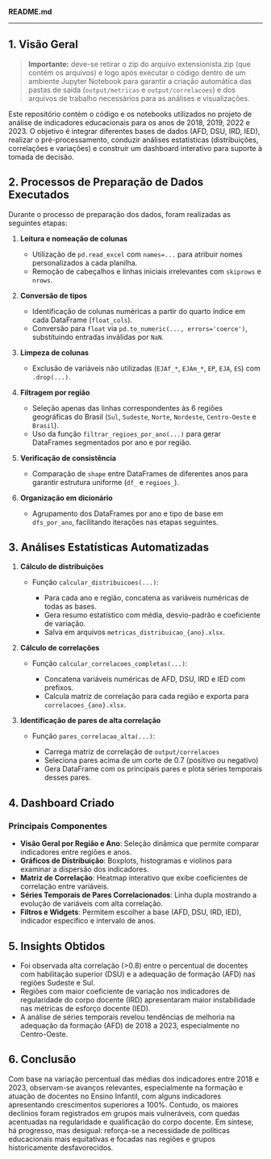 **README.md**

---

## 1. Visão Geral

> **Importante:** deve-se retirar o zip do arquivo extensionista.zip (que contém os arquivos) e logo após executar o código dentro de um ambiente Jupyter Notebook para garantir a criação automática das pastas de saída (`output/metricas` e `output/correlacoes`) e dos arquivos de trabalho necessários para as análises e visualizações.

Este repositório contém o código e os notebooks utilizados no projeto de análise de indicadores educacionais para os anos de 2018, 2019, 2022 e 2023. O objetivo é integrar diferentes bases de dados (AFD, DSU, IRD, IED), realizar o pré-processamento, conduzir análises estatísticas (distribuições, correlações e variações) e construir um dashboard interativo para suporte à tomada de decisão.

## 2. Processos de Preparação de Dados Executados

Durante o processo de preparação dos dados, foram realizadas as seguintes etapas:

1. **Leitura e nomeação de colunas**

   * Utilização de `pd.read_excel` com `names=...` para atribuir nomes personalizados a cada planilha.
   * Remoção de cabeçalhos e linhas iniciais irrelevantes com `skiprows` e `nrows`.
2. **Conversão de tipos**

   * Identificação de colunas numéricas a partir do quarto índice em cada DataFrame (`float_cols`).
   * Conversão para `float` via `pd.to_numeric(..., errors='coerce')`, substituindo entradas inválidas por `NaN`.
3. **Limpeza de colunas**

   * Exclusão de variáveis não utilizadas (`EJAf_*`, `EJAm_*`, `EP`, `EJA`, `ES`) com `.drop(...)`.
4. **Filtragem por região**

   * Seleção apenas das linhas correspondentes às 6 regiões geográficas do Brasil (`Sul`, `Sudeste`, `Norte`, `Nordeste`, `Centro-Oeste` e `Brasil`).
   * Uso da função `filtrar_regioes_por_ano(...)` para gerar DataFrames segmentados por ano e por região.
5. **Verificação de consistência**

   * Comparação de `shape` entre DataFrames de diferentes anos para garantir estrutura uniforme (`df_` e `regioes_`).
6. **Organização em dicionário**

   * Agrupamento dos DataFrames por ano e tipo de base em `dfs_por_ano`, facilitando iterações nas etapas seguintes.

## 3. Análises Estatísticas Automatizadas

1. **Cálculo de distribuições**

   * Função `calcular_distribuicoes(...)`:

     * Para cada ano e região, concatena as variáveis numéricas de todas as bases.
     * Gera resumo estatístico com média, desvio-padrão e coeficiente de variação.
     * Salva em arquivos `metricas_distribuicao_{ano}.xlsx`.
2. **Cálculo de correlações**

   * Função `calcular_correlacoes_completas(...)`:

     * Concatena variáveis numéricas de AFD, DSU, IRD e IED com prefixos.
     * Calcula matriz de correlação para cada região e exporta para `correlacoes_{ano}.xlsx`.
3. **Identificação de pares de alta correlação**

   * Função `pares_correlacao_alta(...)`:

     * Carrega matriz de correlação de `output/correlacoes`
     * Seleciona pares acima de um corte de 0.7 (positivo ou negativo)
     * Gera DataFrame com os principais pares e plota séries temporais desses pares.

## 4. Dashboard Criado

### Principais Componentes

* **Visão Geral por Região e Ano**: Seleção dinâmica que permite comparar indicadores entre regiões e anos.
* **Gráficos de Distribuição**: Boxplots, histogramas e violinos para examinar a dispersão dos indicadores.
* **Matriz de Correlação**: Heatmap interativo que exibe coeficientes de correlação entre variáveis.
* **Séries Temporais de Pares Correlacionados**: Linha dupla mostrando a evolução de variáveis com alta correlação.
* **Filtros e Widgets**: Permitem escolher a base (AFD, DSU, IRD, IED), indicador específico e intervalo de anos.

## 5. Insights Obtidos

* Foi observada alta correlação (>0.8) entre o percentual de docentes com habilitação superior (DSU) e a adequação de formação (AFD) nas regiões Sudeste e Sul.
* Regiões com maior coeficiente de variação nos indicadores de regularidade do corpo docente (IRD) apresentaram maior instabilidade nas métricas de esforço docente (IED).
* A análise de séries temporais revelou tendências de melhoria na adequação da formação (AFD) de 2018 a 2023, especialmente no Centro-Oeste.

## 6. Conclusão

Com base na variação percentual das médias dos indicadores entre 2018 e 2023, observam-se avanços relevantes, especialmente na formação e atuação de docentes no Ensino Infantil, com alguns indicadores apresentando crescimentos superiores a 100%. Contudo, os maiores declínios foram registrados em grupos mais vulneráveis, com quedas acentuadas na regularidade e qualificação do corpo docente. Em síntese, há progresso, mas desigual: reforça-se a necessidade de políticas educacionais mais equitativas e focadas nas regiões e grupos historicamente desfavorecidos.

